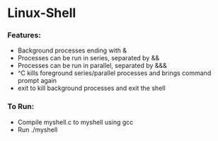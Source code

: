 # Linux-Shell

### Features:  
- Background processes ending with &  
- Processes can be run in series, separated by &&  
- Processes can be run in parallel, separated by &&&  
- ^C kills foreground series/parallel processes and brings command prompt again  
- exit to kill background processes and exit the shell

### To Run:  
- Compile myshell.c to myshell using gcc
- Run ./myshell
